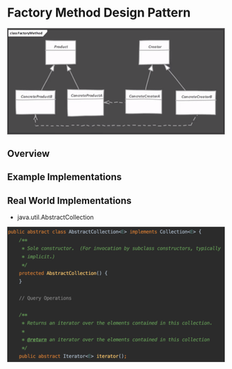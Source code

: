 # Factory Method Design Pattern

![Example 1](images/factory-method-uml.png)

## Overview

## Example Implementations

## Real World Implementations

* java.util.AbstractCollection

![Abstract Collection](images/factory-method-abstract-collection.png)
